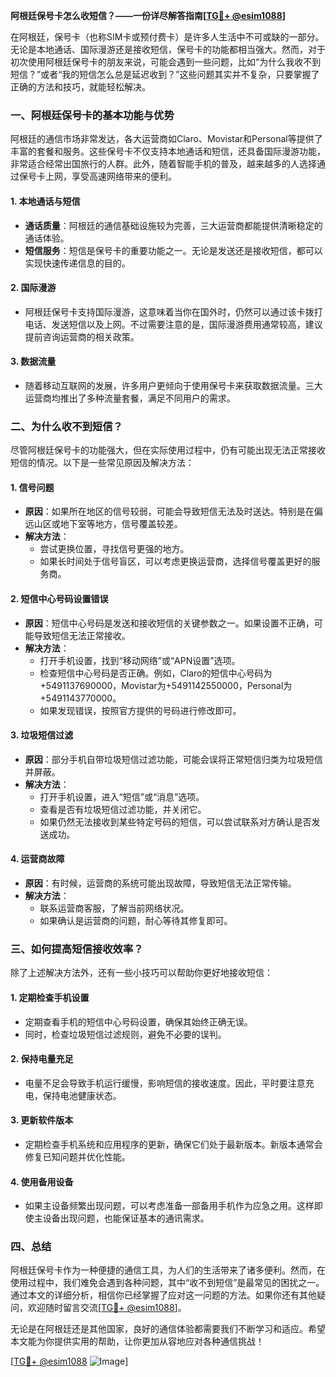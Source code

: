 **阿根廷保号卡怎么收短信？——一份详尽解答指南[[TG💪+ @esim1088](https://t.me/s/esim1088)]**

在阿根廷，保号卡（也称SIM卡或预付费卡）是许多人生活中不可或缺的一部分。无论是本地通话、国际漫游还是接收短信，保号卡的功能都相当强大。然而，对于初次使用阿根廷保号卡的朋友来说，可能会遇到一些问题，比如“为什么我收不到短信？”或者“我的短信怎么总是延迟收到？”这些问题其实并不复杂，只要掌握了正确的方法和技巧，就能轻松解决。

### 一、阿根廷保号卡的基本功能与优势

阿根廷的通信市场非常发达，各大运营商如Claro、Movistar和Personal等提供了丰富的套餐和服务。这些保号卡不仅支持本地通话和短信，还具备国际漫游功能，非常适合经常出国旅行的人群。此外，随着智能手机的普及，越来越多的人选择通过保号卡上网，享受高速网络带来的便利。

#### 1. **本地通话与短信**
   - **通话质量**：阿根廷的通信基础设施较为完善，三大运营商都能提供清晰稳定的通话体验。
   - **短信服务**：短信是保号卡的重要功能之一。无论是发送还是接收短信，都可以实现快速传递信息的目的。

#### 2. **国际漫游**
   - 阿根廷保号卡支持国际漫游，这意味着当你在国外时，仍然可以通过该卡拨打电话、发送短信以及上网。不过需要注意的是，国际漫游费用通常较高，建议提前咨询运营商的相关政策。

#### 3. **数据流量**
   - 随着移动互联网的发展，许多用户更倾向于使用保号卡来获取数据流量。三大运营商均推出了多种流量套餐，满足不同用户的需求。

### 二、为什么收不到短信？

尽管阿根廷保号卡的功能强大，但在实际使用过程中，仍有可能出现无法正常接收短信的情况。以下是一些常见原因及解决方法：

#### 1. **信号问题**
   - **原因**：如果所在地区的信号较弱，可能会导致短信无法及时送达。特别是在偏远山区或地下室等地方，信号覆盖较差。
   - **解决方法**：
     - 尝试更换位置，寻找信号更强的地方。
     - 如果长时间处于信号盲区，可以考虑更换运营商，选择信号覆盖更好的服务商。

#### 2. **短信中心号码设置错误**
   - **原因**：短信中心号码是发送和接收短信的关键参数之一。如果设置不正确，可能导致短信无法正常接收。
   - **解决方法**：
     - 打开手机设置，找到“移动网络”或“APN设置”选项。
     - 检查短信中心号码是否正确。例如，Claro的短信中心号码为+5491137690000，Movistar为+5491142550000，Personal为+5491143770000。
     - 如果发现错误，按照官方提供的号码进行修改即可。

#### 3. **垃圾短信过滤**
   - **原因**：部分手机自带垃圾短信过滤功能，可能会误将正常短信归类为垃圾短信并屏蔽。
   - **解决方法**：
     - 打开手机设置，进入“短信”或“消息”选项。
     - 查看是否有垃圾短信过滤功能，并关闭它。
     - 如果仍然无法接收到某些特定号码的短信，可以尝试联系对方确认是否发送成功。

#### 4. **运营商故障**
   - **原因**：有时候，运营商的系统可能出现故障，导致短信无法正常传输。
   - **解决方法**：
     - 联系运营商客服，了解当前网络状况。
     - 如果确认是运营商的问题，耐心等待其修复即可。

### 三、如何提高短信接收效率？

除了上述解决方法外，还有一些小技巧可以帮助你更好地接收短信：

#### 1. **定期检查手机设置**
   - 定期查看手机的短信中心号码设置，确保其始终正确无误。
   - 同时，检查垃圾短信过滤规则，避免不必要的误判。

#### 2. **保持电量充足**
   - 电量不足会导致手机运行缓慢，影响短信的接收速度。因此，平时要注意充电，保持电池健康状态。

#### 3. **更新软件版本**
   - 定期检查手机系统和应用程序的更新，确保它们处于最新版本。新版本通常会修复已知问题并优化性能。

#### 4. **使用备用设备**
   - 如果主设备频繁出现问题，可以考虑准备一部备用手机作为应急之用。这样即使主设备出现问题，也能保证基本的通讯需求。

### 四、总结

阿根廷保号卡作为一种便捷的通信工具，为人们的生活带来了诸多便利。然而，在使用过程中，我们难免会遇到各种问题，其中“收不到短信”是最常见的困扰之一。通过本文的详细分析，相信你已经掌握了应对这一问题的方法。如果你还有其他疑问，欢迎随时留言交流[[TG💪+ @esim1088](https://t.me/s/esim1088)]。

无论是在阿根廷还是其他国家，良好的通信体验都需要我们不断学习和适应。希望本文能为你提供实用的帮助，让你更加从容地应对各种通信挑战！

[[TG💪+ @esim1088](https://t.me/s/esim1088) ![Image](https://i.postimg.cc/4NQfJmqS/Snipaste-2025-05-13-00-14-12.png)]